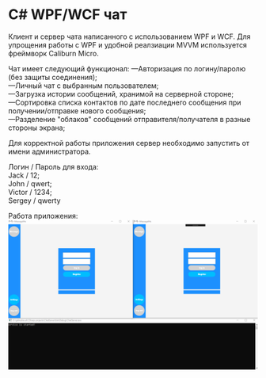 # С# WPF/WCF чат
Клиент и сервер чата написанного с использованием WPF и WCF. Для упрощения работы с WPF и удобной реалзиации MVVM используется фреймворк Caliburn Micro.

Чат имеет следующий функционал:
—Авторизация по логину/паролю (без защиты соединения);<br/>
—Личный чат с выбранным пользователем;<br/>
—Загрузка истории сообщений, хранимой на серверной стороне;<br/>
—Сортировка списка контактов по дате последнего сообщения при получении/отправке нового сообщения;<br/>
—Разделение "облаков" сообщений отправителя/получателя в разные стороны экрана;

Для корректной работы приложения сервер необходимо запустить от имени администратора.

Логин / Пароль для входа:<br/>
Jack / 12;<br/>
John / qwert;<br/>
Victor / 1234;<br/>
Sergey / qwerty 	

Работа приложения:
![](MsgGif.gif)
